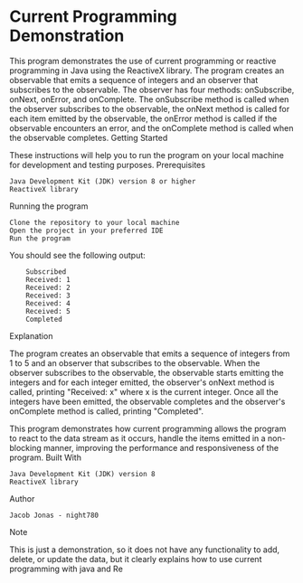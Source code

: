 <h1>Current Programming Demonstration</h1>

This program demonstrates the use of current programming or reactive programming in Java using the ReactiveX library. The program creates an observable that emits a sequence of integers and an observer that subscribes to the observable. The observer has four methods: onSubscribe, onNext, onError, and onComplete. The onSubscribe method is called when the observer subscribes to the observable, the onNext method is called for each item emitted by the observable, the onError method is called if the observable encounters an error, and the onComplete method is called when the observable completes.
Getting Started

These instructions will help you to run the program on your local machine for development and testing purposes.
Prerequisites

    Java Development Kit (JDK) version 8 or higher
    ReactiveX library

Running the program

    Clone the repository to your local machine
    Open the project in your preferred IDE
    Run the program

You should see the following output:

        Subscribed
        Received: 1
        Received: 2
        Received: 3
        Received: 4
        Received: 5
        Completed

Explanation

The program creates an observable that emits a sequence of integers from 1 to 5 and an observer that subscribes to the observable. When the observer subscribes to the observable, the observable starts emitting the integers and for each integer emitted, the observer's onNext method is called, printing "Received: x" where x is the current integer. Once all the integers have been emitted, the observable completes and the observer's onComplete method is called, printing "Completed".

This program demonstrates how current programming allows the program to react to the data stream as it occurs, handle the items emitted in a non-blocking manner, improving the performance and responsiveness of the program.
Built With

    Java Development Kit (JDK) version 8
    ReactiveX library

Author

    Jacob Jonas - night780


Note

This is just a demonstration, so it does not have any functionality to add, delete, or update the data, but it clearly explains how to use current programming with java and Re